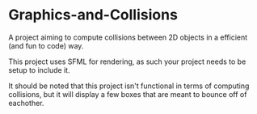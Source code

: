 # Graphics-and-Collisions
A project aiming to compute collisions between 2D objects in a efficient (and fun to code) way.

This project uses SFML for rendering, as such your project needs to be setup to include it.

It should be noted that this project isn't functional in terms of computing collisions, but it will display a few boxes that are meant to bounce off of eachother.
